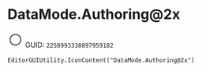 # DataMode.Authoring@2x
![](/img/DataMode.Authoring@2x.png)
GUID: `2258993338897959182`
```
EditorGUIUtility.IconContent("DataMode.Authoring@2x")
```
